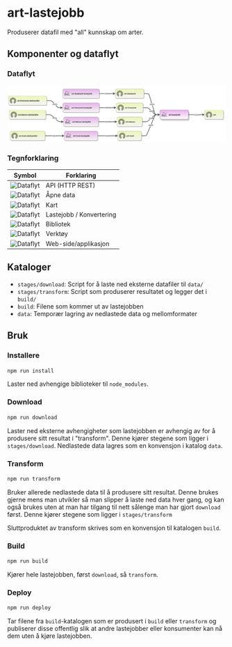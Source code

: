 # art-lastejobb

Produserer datafil med "all" kunnskap om arter.

## Komponenter og dataflyt

### Dataflyt

[![Dataflyt](./doc/dataflyt.png)](https://artsdatabanken.github.io/art-lastejobb/)

### Tegnforklaring

| Symbol                                                                                                   | Forklaring               |
| -------------------------------------------------------------------------------------------------------- | ------------------------ |
| ![Dataflyt](https://github.com/Artsdatabanken/nin-arkitektur-dokumentasjon/raw/master/image/api_24.png)  | API (HTTP REST)          |
| ![Dataflyt](https://github.com/Artsdatabanken/nin-arkitektur-dokumentasjon/raw/master/image/data_24.png) | Åpne data                |
| ![Dataflyt](https://github.com/Artsdatabanken/nin-arkitektur-dokumentasjon/raw/master/image/kart_24.png) | Kart                     |
| ![Dataflyt](https://github.com/Artsdatabanken/nin-arkitektur-dokumentasjon/raw/master/image/last_24.png) | Lastejobb / Konvertering |
| ![Dataflyt](https://github.com/Artsdatabanken/nin-arkitektur-dokumentasjon/raw/master/image/lib_24.png)  | Bibliotek                |
| ![Dataflyt](https://github.com/Artsdatabanken/nin-arkitektur-dokumentasjon/raw/master/image/tool_24.png) | Verktøy                  |
| ![Dataflyt](https://github.com/Artsdatabanken/nin-arkitektur-dokumentasjon/raw/master/image/www_24.png)  | Web-side/applikasjon     |

## Kataloger

- `stages/download`: Script for å laste ned eksterne datafiler til `data/`
- `stages/transform`: Script som produserer resultatet og legger det i `build/`
- `build`: Filene som kommer ut av lastejobben
- `data`: Temporær lagring av nedlastede data og mellomformater

## Bruk

### Installere

```bash
npm run install
```

Laster ned avhengige biblioteker til `node_modules`.

### Download

```bash
npm run download
```

Laster ned eksterne avhengigheter som lastejobben er avhengig av for å produsere sitt resultat i "transform". Denne kjører stegene som ligger i `stages/download`. Nedlastede data lagres som en konvensjon i katalog `data`.

### Transform

```bash
npm run transform
```

Bruker allerede nedlastede data til å produsere sitt resultat. Denne brukes gjerne mens man utvikler så man slipper å laste ned data hver gang, og kan også brukes uten at man har tilgang til nett sålenge man har gjort `download` først. Denne kjører stegene som ligger i `stages/transform`

Sluttproduktet av transform skrives som en konvensjon til katalogen `build`.

### Build

```bash
npm run build
```

Kjører hele lastejobben, først `download`, så `transform`.

### Deploy

```bash
npm run deploy
```

Tar filene fra `build`-katalogen som er produsert i `build` eller `transform` og publiserer disse offentlig slik at andre lastejobber eller konsumenter kan nå dem uten å kjøre lastejobben.
